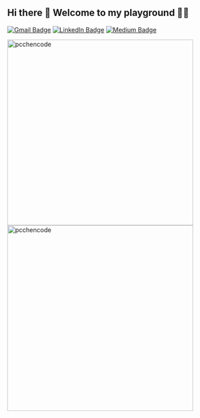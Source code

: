 <!-- https://rahuldkjain.github.io/gh-profile-readme-generator/ -->
<!-- https://www.vectorlogo.zone/ -->
<h2 align="left">Hi there 👋 Welcome to my playground 🎠🎡</h2>

[![Gmail Badge](https://img.shields.io/badge/-pochuchen1228@gmail.com-c14438?style=flat-square&logo=Gmail&logoColor=white&link=mailto:pochuchen1228@gmail.com)](mailto:pochuchen1228@gmail.com)
[![LinkedIn Badge](https://img.shields.io/badge/-Po_Chu_Chen-blue?style=flat-square&logo=LinkedIn&logoColor=white&link=https://www.linkedin.com/in/po-chu-chen/)](https://www.linkedin.com/in/po-chu-chen/)
[![Medium Badge](https://img.shields.io/badge/-PC_Chen-black?style=flat-square&logo=Medium&logoColor=white&link=https://medium.com/@r04323050)](https://medium.com/@r04323050)
  
<p>
<img align="center" width="425" src="https://github-readme-stats.vercel.app/api?username=pcchencode&show_icons=true&locale=en" alt="pcchencode" />

<img align="center" width="425" src="https://github-readme-streak-stats.herokuapp.com/?user=pcchencode&" alt="pcchencode" />
</p>
